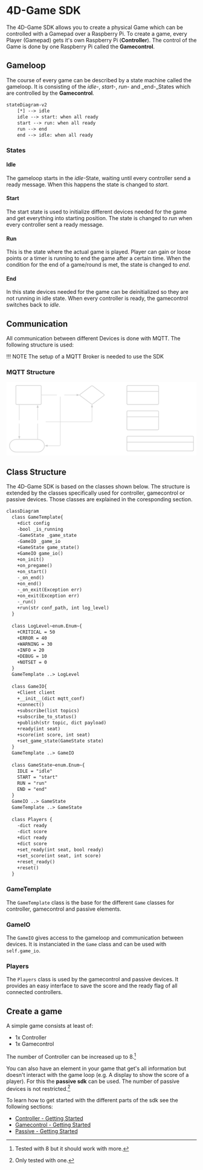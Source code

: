 # 4D-Game SDK

The 4D-Game SDK allows you to create a physical Game which can be controlled with a Gamepad over a Raspberry Pi. To create a game, every Player (Gamepad) gets it's own Raspberry Pi (**Controller**). The control of the Game is done by one Raspberry Pi called the **Gamecontrol**.

## Gameloop

The course of every game can be described by a state machine called the gameloop. It is consisting of the _idle-_, _start-_, _run-_ and _end-_States which are controlled by the **Gamecontrol**.

```mermaid
stateDiagram-v2
    [*] --> idle
    idle --> start: when all ready
    start --> run: when all ready
    run --> end
    end --> idle: when all ready
```
### States
#### Idle
The gameloop starts in the _idle_-State, waiting until every controller send a ready message. When this happens the state is changed to _start_.

#### Start
The start state is used to initialize different devices needed for the game and get everything into starting position. The state is changed to _run_ when every controller sent a ready message.

#### Run
This is the state where the actual game is played. Player can gain or loose points or a timer is running to end the game after a certain time. When the condition for the end of a game/round is met, the state is changed to _end_.

#### End
In this state devices needed for the game can be deinitialized so they are not running in idle state. When every controller is ready, the gamecontrol switches back to _idle_.

## Communication

All communication between different Devices is done with MQTT. The following structure is used:

!!! NOTE
    The setup of a MQTT Broker is needed to use the SDK

### MQTT Structure

![MQTT Structure](assets/mqtt_structure_dark.svg)

## Class Structure

The 4D-Game SDK is based on the classes shown below. The structure is extended by the classes specifically used for controller, gamecontrol or passive devices. Those classes are explained in the coresponding section.

```mermaid
classDiagram
  class GameTemplate{
    +dict config
    -bool _is_running
    -GameState _game_state
    -GameIO _game_io
    +GameState game_state()
    +GameIO game_io()
    +on_init()
    +on_pregame()
    +on_start()
    -_on_end()
    +on_end()
    -_on_exit(Exception err)
    +on_exit(Exception err)
    -_run()
    +run(str conf_path, int log_level)
  }

  class LogLevel~enum.Enum~{
    +CRITICAL = 50
    +ERROR = 40
    +WARNING = 30
    +INFO = 20
    +DEBUG = 10
    +NOTSET = 0
  }
  GameTemplate ..> LogLevel

  class GameIO{
    +Client client
    +__init__(dict mqtt_conf)
    +connect()
    +subscribe(list topics)
    +subscribe_to_status()
    +publish(str topic, dict payload)
    +ready(int seat)
    +score(int score, int seat)
    +set_game_state(GameState state)
  }
  GameTemplate ..> GameIO

  class GameState~enum.Enum~{
    IDLE = "idle"
    START = "start"
    RUN = "run"
    END = "end"
  }
  GameIO ..> GameState
  GameTemplate ..> GameState

  class Players {
    -dict ready
    -dict score
    +dict ready
    +dict score
    +set_ready(int seat, bool ready)
    +set_score(int seat, int score)
    +reset_ready()
    +reset()
  }
```

### GameTemplate

The `GameTemplate` class is the base for the different `Game` classes for controller, gamecontrol and passive elements.

### GameIO

The `GameIO` gives access to the gameloop and communication between devices. It is instanciated in the `Game` class and can be used with `self.game_io`.

### Players

The `Players` class is used by the gamecontrol and passive devices. It provides an easy interface to save the score and the ready flag of all connected controllers.

## Create a game

A simple game consists at least of:

- 1x Controller
- 1x Gamecontrol

The number of Controller can be increased up to 8.[^1]

You can also have an element in your game that get's all information but doesn't interact with the game loop (e.g. A display to show the score of a player). For this the **passive sdk** can be used. The number of passive devices is not restricted.[^2]

To learn how to get started with the different parts of the sdk see the following sections:

- [Controller - Getting Started](controller-sdk/index.md)
- [Gamecontrol - Getting Started](gamecontrol-sdk/index.md)
- [Passive - Getting Started](passive-sdk/index.md)

[^1]: Tested with 8 but it should work with more.
[^2]: Only tested with one.
